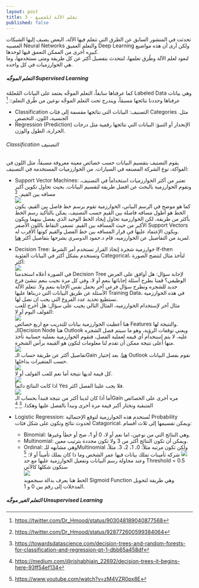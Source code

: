 ```yaml
---  
layout: post
title: تعلم الآلة للجميع - 3
published: false
---  
```


تحدثت في المنشور السابق عن الطرق التي تتعلم فيها الآلة، البعض يضيف إليها الشبكات العصبيه Neural Networks والتعلم العميق Deep Learning ولكن أرى أن هذه مواضيع كبيره أخرى من الممكن التعمق فيها لوحدها.  
لنعود لعلم الآلة وطُرق تعلمها، لنتحدث بتفصيل أكثر عن كل طريقة ومتى نستخدمها، وما هي الخوارزميات في كل واحده.  


##### التعلم الموجَّه Supervised Learning  
كما عرفناها سابقاً، التعلم الموجَّه يعتمد على البيانات المُعلمّة Labeled Data وهي بيانات عرفناها وحددنا نتائجها مسبقاً، ويندرج تحت التعلم الموجَّه نوعين من طُرق التعلم:: [^1]
* Classification التصنيف: البيانات التي نتائجها مقسمة إلى فئات Categories .مثل الجنسية، اللون، التخصص 
* Regression (Prediction) الإنحدار أو التنبؤ: البيانات التي نتائجها رقمية مثل درجات الحرارة، الطول والوزن. 
  

###### Classification التصنيف
يقوم التصنيف بتقسيم البيانات حسب خصائص معينة معروفة مسبقاً، مثل اللون في الفواكة، نوع الشركة المصنعه في السيارات. من الخوارزميات المستخدمة في التصنيف:  
* Support Vector Machines:
  تعتبر من أكثر الخوارزميات استخداماً في التصنيف، وتقوم الخوارزمية بالبحث عن افضل طريقة لتقسيم البيانات. بحيث تحاول تكوين أكبر مسافه بين القيم. [^2]  
  ![](https://alioh.github.io/images/2019-2-12/1.jpg)   
  كما هو موضح في الرسم البياني، الخوارزمية تقوم برسم خط فاصل بين القيم، يكون الخط هو أطول مسافه فاصلة بين القيم حسب التصنيف، يمكن بالتأكيد رسم الخط بأكثر من طريقة، لكن الخوارزمية تحاول إيجاد الخط الوحيد الذي يفصل بينهما ويكون الأكبر من حيث المسافه بين القيم.  تسمى النقاط باللون الأصفر Support Vectors ويكون الإعتماد عليها في قرار المسافه بين خط الفصل والقيم كونها الأقرب له.  
لمزيد من التفاصيل عن الخوارزميه، قام د.حمود الدوسري بشرحها بتفاصيل أكثر [هنا](https://twitter.com/Dr_Hmood/status/928774373443604480).   

* Decision Tree:
  خوارزمية شجرة إتخاذ القرار تستخدم أمر الشرط If-then وتستخدم بشكل أكثر في البيانات الفئوية Categorical، لنأخذ مثال لتتضح الصورة أكثر:  
  ![](https://alioh.github.io/images/2019-2-12/2.png)  
  في الصورة أعلاه استخدمنا Decision Tree لإجابة سؤال: هل أوافق على العرض الوظيفي؟ قمنا بطرح أسئلة إجاباتها بنعم أو لا، وفي كل مرة نجيب بنعم ننشئ فرع جديد للشجره ونطرح سؤال فرعي آخر يحمل نفس الإجابة بنعم ولا. تتعلم الآلة الأسئلة عن طريق البيانات التي دربناها عليها Training Data، في هذه الخوارزمية نستطيع تحديد عدد الفروع التي يجب ان نصل لها.  
  مثال آخر لإستخدام الخوارزميه، المثال التالي يجيب على سؤال: هل أخرج للعب القولف اليوم أو لا:   
  ![](https://alioh.github.io/images/2019-2-12/3.png)  
  هنا أعطيت الخوارزمية بيانات للتدريب مع اربع خصائص Features والنتيجة لها.  
  الـDecision Node هنا Outlook ويعني توقعات الرؤية، وهو ما سيتم فصل الشجره عليه، لا يتم إستخدام أي قيمه لعملية الفصل، فتقوم الخوارزمية بعملية حسابية تأخذ منها أعلى نتيجة ممكن أن تقدم لنا معلومات لتكون هو القيمة برأس الشجرة.  
  ![](https://alioh.github.io/images/2019-2-12/4.png)  
  تفاصيل أكثر عن طريقة حساب الـGain [هنا](https://www.saedsayad.com/decision_tree.htm).
  بعد إختيار Outlook نقوم بفصل البيانات حسب المتغيرات بداخلها.   
  ![](https://alioh.github.io/images/2019-2-12/5.png)  
  كل قيمة لديها نتيجة أما نعم للعب القولف أو لا.  
  ![](https://alioh.github.io/images/2019-2-12/6.png)  
  اذا كانت النتائج دائماً Yes فلا يجب علينا الفصل اكثر.  
  ![](https://alioh.github.io/images/2019-2-12/7.png)  
  أما أذا كان لدينا أكثر من نتيجة فنبدأ بحساب الـGain مره أخرى على الخصائص المتبقية ونختار أكبر قيمة مرة أخرى ونبدأ بالفصل عليها وهكذا. [^4] [^5]   

* Logistic Regression:
  تُستخدم هذه الخوارزمية لتوقع الإحتمالية Probability لحدوث نتائج وتكون على شكل فئات Catagorical. ويمكن تقسيمها إلى ثلاث أقسام:
    * Binomial: وهي النتائج التي من نوعين، اما نعم أو لا، 0 أو 1، صح أو خطأ وغيرها.
    * Multinomial: ويمكن أن تكون النتائج أكثر من 3 ولا تكون محددة بترتيب معين.
    * Ordinal: وهي مشابهه للـMultinomial ولكن تكون مرتبه مثلاً: 0، 1، 2، 3.
  مثلاً، شركه تأمينات تملك بيانات فيها عمر الشخص وما ذا كان يملك تأميناً أو لا: [^6]
  ![](https://alioh.github.io/images/2019-2-12/8.png)  
  وعند محاولة رسم البيانات وتفعيل الخوارزمية عليها مع حد Threshold = 0.5 ستكون شكلها كالآتي  
  ![](https://alioh.github.io/images/2019-2-12/9.png)  
  الخط هنا يعرف بدالة سيجمويد Sigmoid Function وهي طريقة لتحويل المدخلات إلى رقم بين 0 و 1.


##### التعلم الغير موجَّه Unsupervised Learning  


[^1]: <https://twitter.com/Dr_Hmood/status/903048189040877568>
[^2]: <https://twitter.com/Dr_Hmood/status/928772600599384064>
[^3]: <https://machinelearningmastery.com/supervised-and-unsupervised-machine-learning-algorithms/>
[^4]: <https://towardsdatascience.com/decision-trees-and-random-forests-for-classification-and-regression-pt-1-dbb65a458df>
[^5]: <https://medium.com/@rishabhjain_22692/decision-trees-it-begins-here-93ff54ef134>
[^6]: <https://www.youtube.com/watch?v=zM4VZR0px8E>
